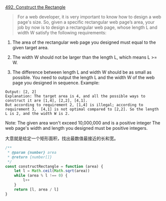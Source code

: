 [492. Construct the Rectangle](https://leetcode.com/problems/construct-the-rectangle/)

>For a web developer, it is very important to know how to design a web page's size. So, given a specific rectangular web page’s area, your job by now is to design a rectangular web page, whose length L and width W satisfy the following requirements:
>
1. The area of the rectangular web page you designed must equal to the given target area.
>
2. The width W should not be larger than the length L, which means L >= W.
>
3. The difference between length L and width W should be as small as possible.
You need to output the length L and the width W of the web page you designed in sequence.
Example:
```Input: 4
Output: [2, 2]
Explanation: The target area is 4, and all the possible ways to construct it are [1,4], [2,2], [4,1]. 
But according to requirement 2, [1,4] is illegal; according to requirement 3,  [4,1] is not optimal compared to [2,2]. So the length L is 2, and the width W is 2.
```
Note:
The given area won't exceed 10,000,000 and is a positive integer
The web page's width and length you designed must be positive integers.


大意就是给定一个矩形面积，找出最数值最接近的长和宽。
```js
/**
 * @param {number} area
 * @return {number[]}
 */
const constructRectangle = function (area) {
    let l = Math.ceil(Math.sqrt(area))
    while (area % l !== 0) {
        l++
    }
    return [l, area / l]
}
```

